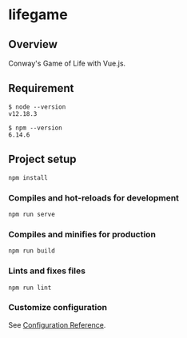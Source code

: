 # lifegame

## Overview

Conway's Game of Life with Vue.js.

## Requirement

```
$ node --version
v12.18.3

$ npm --version
6.14.6
```

## Project setup
```
npm install
```

### Compiles and hot-reloads for development
```
npm run serve
```

### Compiles and minifies for production
```
npm run build
```

### Lints and fixes files
```
npm run lint
```

### Customize configuration
See [Configuration Reference](https://cli.vuejs.org/config/).
